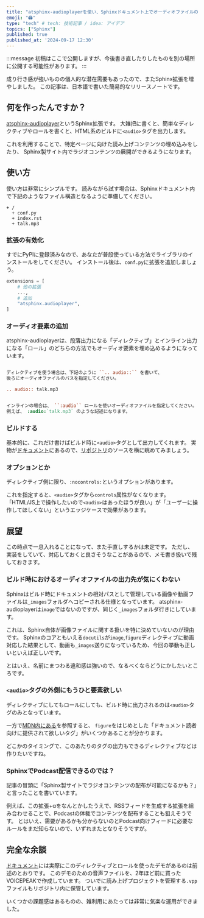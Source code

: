 ```yaml
---
title: "atsphinx-audioplayerを使い、Sphinxドキュメント上でオーディオファイルの再生をサポートしましょう"
emoji: "🖨"
type: "tech" # tech: 技術記事 / idea: アイデア
topics: ["Sphinx"]
published: true
published_at: '2024-09-17 12:30'
---
```


:::message
初稿はここで公開しますが、今後書き直したりしたものを別の場所に公開する可能性があります。
:::

成り行き感が強いものの個人的な潜在需要もあったので、またSphinx拡張を増やしました。
この記事は、日本語で書いた簡易的なリリースノートです。

## 何を作ったんですか？

[atsphinx-audioplayer](https://pypi.org/project/atsphinx-audioplayer/)というSphinx拡張です。
大雑把に書くと、簡単なディレクティブやロールを書くと、HTML系のビルドに`<audio>`タグを出力します。

これを利用することで、特定ページに向けた読み上げコンテンツの埋め込みをしたり、
Sphinx製サイト内でラジオコンテンツの展開ができるようになります。

## 使い方

使い方は非常にシンプルです。
読みながら試す場合は、Sphinxドキュメント内で下記のようなファイル構造となるように準備してください。

```text
+ /
  + conf.py
  + index.rst
  + talk.mp3
```

### 拡張の有効化

すでにPyPIに登録済みなので、あなたが普段使っている方法でライブラリのインストールをしてください。
インストール後は、`conf.py`に拡張を追加しましょう。

```python:conf.py
extensions = [
    # 他の拡張
    ...,
    # 追加
    "atsphinx.audioplayer",
]

```

### オーディオ要素の追加

atsphinx-audioplayerは、段落出力になる「ディレクティブ」とインライン出力になる「ロール」のどちらの方法でもオーディオ要素を埋め込めるようになっています。

```rst:index.rst

ディレクティブを使う場合は、下記のように ``.. audio::`` を書いて、
後ろにオーディオファイルのパスを指定してください。

.. audio:: talk.mp3


インラインの場合は、 ``:audio`` ロールを使いオーディオファイルを指定してください。
例えば、 :audio:`talk.mp3` のような記述になります。

```

### ビルドする

基本的に、これだけ書けばビルド時に`<audio>`タグとして出力してくれます。
実物が[ドキュメント](https://atsphinx.github.io/audioplayer/ja/)にあるので、[リポジトリ](https://github.com/atsphinx/audioplayer/)のソースを横に眺めてみましょう。

### オプションとか

ディレクティブ側に限り、`:nocontrols:`というオプションがあります。

これを指定すると、`<audio>`タグから`controls`属性がなくなります。
「HTML/JS上で操作したいので`<audio>`はあったほうが良い」が「ユーザーに操作してほしくない」というエッジケースで効果があります。

## 展望

この時点で一息入れることになって、また手直しするかは未定です。
ただし、実装をしていて、対応しておくと良さそうなことがあるので、メモ書き扱いで残しておきます。

### ビルド時におけるオーディオファイルの出力先が気にくわない

Sphinxはビルド時にドキュメントの相対パスとして管理している画像や動画ファイルは`_images`フォルダへコピーされる仕様となっています。
atsphinx-audioplayerは`image`ではないのですが、同じく`_images`フォルダ行きにしています。

これは、Sphinx自体が画像ファイルに関する扱いを特に決めていないのが理由です。
Sphinxのコアともいえる`docutils`が`image`,`figure`ディレクティブに動画対応した結果として、動画も`_images`送りになっているため、今回の挙動も正しいといえば正しいです。

とはいえ、名前にまつわる違和感は強いので、なるべくならどうにかしたいところです。

### `<audio>`タグの外側にもうひと要素欲しい

ディレクティブにしてもロールにしても、ビルド時に出力されるのは`<audio>`タグのみとなっています。

一方で[MDN内にある<audio>のページ](https://developer.mozilla.org/ja/docs/Web/HTML/Element/audio)を参照すると、
`figure`をはじめとした「ドキュメント読者向けに提供されて欲しいタグ」がいくつかあることが分かります。

どこかのタイミングで、このあたりのタグの出力もできるディレクティブなどは作りたいですね。

### SphinxでPodcast配信できるのでは？

記事の冒頭に「Sphinx製サイトでラジオコンテンツの配布が可能になるかも？」と言ったことを書いています。

例えば、この拡張+αをなんとかしたうえで、RSSフィードを生成する拡張を組み合わせることで、Podcastの体裁でコンテンツを配布することも狙えそうです。
とはいえ、需要があるかも分からないのとPodcast向けフィードに必要なルールをまだ知らないので、いずれまたとなりそうですが。

## 完全な余談

[ドキュメント](https://atsphinx.github.io/audioplayer/)には実際にこのディレクティブとロールを使ったデモがあるのは前述のとおりです。
このデモのための音声ファイルを、2年ほど前に買ったVOICEPEAKで作成しています。
ついでに読み上げプロジェクトを管理する`.vpp`ファイルもリポジトリ内に保管しています。

いくつかの課題感はあるものの、雑利用にあたっては非常に気楽な運用ができました。

